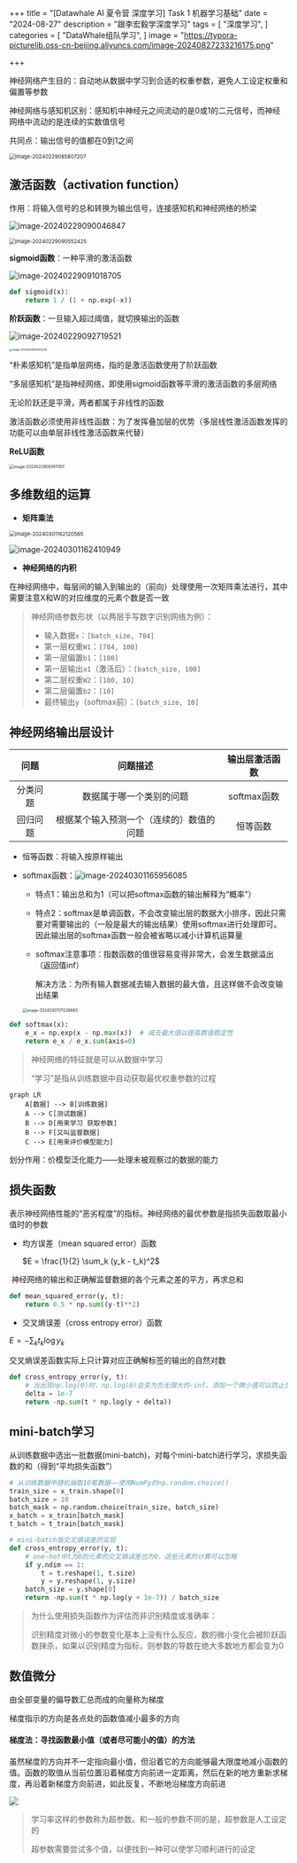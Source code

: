 +++
title = "[Datawhale AI 夏令营 深度学习] Task 1 机器学习基础"
date = "2024-08-27"
description = "跟李宏毅学深度学习"
tags = [
 "深度学习",
]
categories = [
 "DataWhale组队学习",
]
image = "https://typora-picturelib.oss-cn-beijing.aliyuncs.com/image-20240827233216175.png"

+++

神经网络产生目的：自动地从数据中学习到合适的权重参数，避免人工设定权重和偏置等参数

神经网络与感知机区别：感知机中神经元之间流动的是0或1的二元信号，而神经网络中流动的是连续的实数值信号

共同点：输出信号的值都在0到1之间

<img src="https://typora-picturelib.oss-cn-beijing.aliyuncs.com/image-20240229085807207.png" alt="image-20240229085807207" style="zoom: 67%;" />

## **激活函数（activation function）**

作用：将输入信号的总和转换为输出信号，连接感知机和神经网络的桥梁

![image-20240229090046847](https://typora-picturelib.oss-cn-beijing.aliyuncs.com/image-20240229090046847.png)

<img src="https://typora-picturelib.oss-cn-beijing.aliyuncs.com/image-20240229090552425.png" alt="image-20240229090552425" style="zoom: 67%;" />

**sigmoid函数**：一种平滑的激活函数

![image-20240229091018705](https://typora-picturelib.oss-cn-beijing.aliyuncs.com/image-20240229091018705.png)

```python
def sigmoid(x):
    return 1 / (1 + np.exp(-x))
```

**阶跃函数**：一旦输入超过阈值，就切换输出的函数

![image-20240229092719521](https://typora-picturelib.oss-cn-beijing.aliyuncs.com/image-20240229092719521.png)

<img src="https://typora-picturelib.oss-cn-beijing.aliyuncs.com/image-20240229092913238.png" alt="image-20240229092913238" style="zoom:33%;" />

“朴素感知机”是指单层网络，指的是激活函数使用了阶跃函数

“多层感知机”是指神经网络，即使用sigmoid函数等平滑的激活函数的多层网络

无论阶跃还是平滑，两者都属于非线性的函数

激活函数必须使用非线性函数：为了发挥叠加层的优势（多层线性激活函数发挥的功能可以由单层非线性激活函数来代替）

**ReLU函数**

<img src="https://typora-picturelib.oss-cn-beijing.aliyuncs.com/image-20240229093911107.png" alt="image-20240229093911107" style="zoom:50%;" />



## 多维数组的运算

- **矩阵乘法**

<img src="https://typora-picturelib.oss-cn-beijing.aliyuncs.com/image-20240301162120565.png" alt="image-20240301162120565" style="zoom:67%;" />

![image-20240301162410949](https://typora-picturelib.oss-cn-beijing.aliyuncs.com/image-20240301162410949.png)

- **神经网络的内积**

在神经网络中，每层间的输入到输出的（前向）处理使用一次矩阵乘法进行，其中需要注意X和W的对应维度的元素个数是否一致

> 神经网络参数形状（以两层手写数字识别网络为例）：
>
> - 输入数据`x`：`[batch_size, 784]`
> - 第一层权重`W1`：`[784, 100]`
> - 第一层偏置`b1`：`[100]`
> - 第一层输出`a1`（激活后）：`[batch_size, 100]`
> - 第二层权重`W2`：`[100, 10]`
> - 第二层偏置`b2`：`[10]`
> - 最终输出`y`（softmax前）：`[batch_size, 10]`

## 神经网络输出层设计

|   问题   |                 问题描述                 | 输出层激活函数 |
| :------: | :--------------------------------------: | :------------: |
| 分类问题 |         数据属于哪一个类别的问题         |  softmax函数   |
| 回归问题 | 根据某个输入预测一个（连续的）数值的问题 |    恒等函数    |

- 恒等函数：将输入按原样输出

- softmax函数：![image-20240301165956085](https://typora-picturelib.oss-cn-beijing.aliyuncs.com/image-20240301165956085.png)

  - 特点1：输出总和为1（可以把softmax函数的输出解释为“概率”）

  - 特点2：softmax是单调函数，不会改变输出层的数据大小排序，因此只需要对需要输出的（一般是最大的输出结果）使用softmax进行处理即可。因此输出层的softmax函数一般会被省略以减小计算机运算量

  - softmax注意事项：指数函数的值很容易变得非常大，会发生数据溢出（返回值inf）

    解决方法：为所有输入数据减去输入数据的最大值，且这样做不会改变输出结果

  <img src="https://typora-picturelib.oss-cn-beijing.aliyuncs.com/image-20240301171238883.png" alt="image-20240301171238883" style="zoom:50%;" />

```python
def softmax(x):
    e_x = np.exp(x - np.max(x))  # 减去最大值以提高数值稳定性
    return e_x / e_x.sum(axis=0)
```

> 神经网络的特征就是可以从数据中学习
>
> “学习”是指从训练数据中自动获取最优权重参数的过程

```mermaid
graph LR
    A[数据] --> B[训练数据]
    A --> C[测试数据]
    B --> D[用来学习 获取参数]
    B --> F[又叫监督数据]
    C --> E[用来评价模型能力]
```

划分作用：价模型泛化能力——处理未被观察过的数据的能力

## 损失函数

表示神经网络性能的“恶劣程度”的指标。神经网络的最优参数是指损失函数取最小值时的参数

- 均方误差（mean squared error）函数

  $E = \frac{1}{2} \sum_k (y_k - t_k)^2$

​	神经网络的输出和正确解监督数据的各个元素之差的平方，再求总和

```py
def mean_squared_error(y, t):
	return 0.5 * np.sum((y-t)**2)
```

-  交叉熵误差（cross entropy error）函数

  $E = - \sum_k t_k \log y_k%$

交叉熵误差函数实际上只计算对应正确解标签的输出的自然对数

```py
def cross_entropy_error(y, t):
    # 当出现np.log(0)时，np.log(0)会变为负无限大的-inf。添加一个微小值可以防止负无限大的发生
    delta = 1e-7
	return -np.sum(t * np.log(y + delta))
```

## mini-batch学习

从训练数据中选出一批数据(mini-batch)，对每个mini-batch进行学习，求损失函数的和（得到“平均损失函数”）

```python
# 从训练数据中随机抽取10笔数据——使用NumPy的np.random.choice()
train_size = x_train.shape[0]
batch_size = 10
batch_mask = np.random.choice(train_size, batch_size)
x_batch = x_train[batch_mask]
t_batch = t_train[batch_mask]
```

```py
# mini-batch版交叉熵误差的实现
def cross_entropy_error(y, t):
    # one-hot中t为0的元素的交叉熵误差也为0，这些元素的计算可以忽略
    if y.ndim == 1:
        t = t.reshape(1, t.size)
        y = y.reshape(1, y.size)
    batch_size = y.shape[0]
    return -np.sum(t * np.log(y + 1e-7)) / batch_size
```


> 为什么使用损失函数作为评估而非识别精度或准确率：
>
> 识别精度对微小的参数变化基本上没有什么反应，数的微小变化会被阶跃函数抹杀，如果以识别精度为指标，则参数的导数在绝大多数地方都会变为0

## 数值微分

由全部变量的偏导数汇总而成的向量称为梯度

梯度指示的方向是各点处的函数值减小最多的方向

#### 梯度法：寻找函数最小值（或者尽可能小的值）的方法

虽然梯度的方向并不一定指向最小值，但沿着它的方向能够最大限度地减小函数的值。函数的取值从当前位置沿着梯度方向前进一定距离，然后在新的地方重新求梯度，再沿着新梯度方向前进，如此反复，不断地沿梯度方向前进

![](https://typora-picturelib.oss-cn-beijing.aliyuncs.com/%E6%A2%AF%E5%BA%A6%E6%B3%95.png)

> 学习率这样的参数称为超参数。和一般的参数不同的是，超参数是人工设定的
>
> 超参数需要尝试多个值，以便找到一种可以使学习顺利进行的设定
